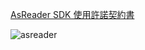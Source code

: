 [AsReader SDK 使用許諾契約書](https://asreader.jp/downloads/asr-r250g/)

![asreader](https://asreader.jp/wp-content/themes/AsReaderNew/images/download/image_asr-r250g.jpg)
